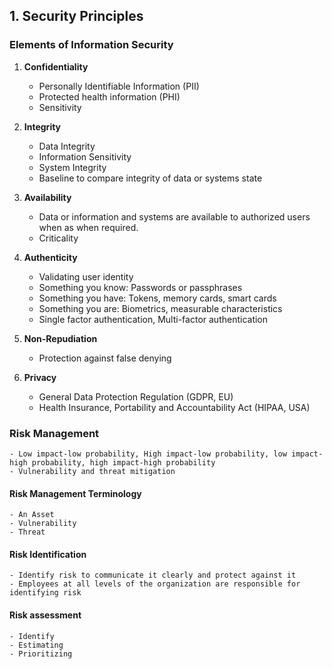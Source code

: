 ## 1. Security Principles

### Elements of Information Security
1. **Confidentiality**
	- Personally Identifiable Information (PII)
	- Protected health information (PHI)
	- Sensitivity

2. **Integrity**
	- Data Integrity
	- Information Sensitivity
	- System Integrity
	- Baseline to compare integrity of data or systems state

3. **Availability**
	- Data or information and systems are available to authorized users when as when required.
	- Criticality

4. **Authenticity**
	- Validating user identity
	- Something you know: Passwords or passphrases
	- Something you have: Tokens, memory cards, smart cards
	- Something you are: Biometrics, measurable characteristics
	- Single factor authentication, Multi-factor authentication

5. **Non-Repudiation**
	- Protection against false denying

6. **Privacy**
	- General Data Protection Regulation (GDPR, EU)
	- Health Insurance, Portability and Accountability Act (HIPAA, USA)

### Risk Management

	- Low impact-low probability, High impact-low probability, low impact-high probability, high impact-high probability
	- Vulnerability and threat mitigation
	
#### Risk Management Terminology
	
	- An Asset
	- Vulnerability
	- Threat

#### Risk Identification
	- Identify risk to communicate it clearly and protect against it
	- Employees at all levels of the organization are responsible for identifying risk

#### Risk assessment
	- Identify
	- Estimating
	- Prioritizing




